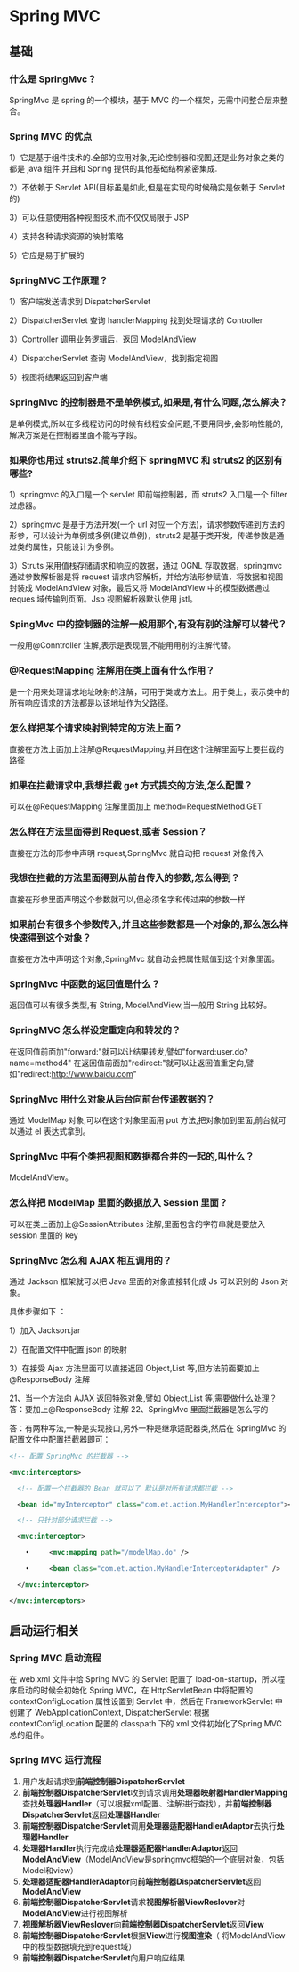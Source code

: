 # Spring MVC

## 基础

### 什么是 SpringMvc？ 

SpringMvc 是 spring 的一个模块，基于 MVC 的一个框架，无需中间整合层来整合。 

### Spring MVC 的优点

1）它是基于组件技术的.全部的应用对象,无论控制器和视图,还是业务对象之类的都是 java 组件.并且和 Spring 提供的其他基础结构紧密集成. 

2）不依赖于 Servlet API(目标虽是如此,但是在实现的时候确实是依赖于 Servlet 的) 

3）可以任意使用各种视图技术,而不仅仅局限于 JSP 

4）支持各种请求资源的映射策略 

5）它应是易于扩展的 

### SpringMVC 工作原理？

1）客户端发送请求到 DispatcherServlet 

2）DispatcherServlet 查询 handlerMapping 找到处理请求的 Controller 

3）Controller 调用业务逻辑后，返回 ModelAndView 

4）DispatcherServlet 查询 ModelAndView，找到指定视图 

5）视图将结果返回到客户端 

### SpringMvc 的控制器是不是单例模式,如果是,有什么问题,怎么解决？

是单例模式,所以在多线程访问的时候有线程安全问题,不要用同步,会影响性能的,解决方案是在控制器里面不能写字段。 

### 如果你也用过 struts2.简单介绍下 springMVC 和 struts2 的区别有哪些? 

1）springmvc 的入口是一个 servlet 即前端控制器，而 struts2 入口是一个 filter 过虑器。 

2）springmvc 是基于方法开发(一个 url 对应一个方法)，请求参数传递到方法的形参，可以设计为单例或多例(建议单例)，struts2 是基于类开发，传递参数是通过类的属性，只能设计为多例。 

3）Struts 采用值栈存储请求和响应的数据，通过 OGNL 存取数据，springmvc 通过参数解析器是将 request 请求内容解析，并给方法形参赋值，将数据和视图封装成 ModelAndView 对象，最后又将 ModelAndView 中的模型数据通过 reques 域传输到页面。Jsp 视图解析器默认使用 jstl。 

### SpingMvc 中的控制器的注解一般用那个,有没有别的注解可以替代？

一般用@Conntroller 注解,表示是表现层,不能用用别的注解代替。 

### @RequestMapping 注解用在类上面有什么作用？ 

是一个用来处理请求地址映射的注解，可用于类或方法上。用于类上，表示类中的所有响应请求的方法都是以该地址作为父路径。 

### 怎么样把某个请求映射到特定的方法上面？

直接在方法上面加上注解@RequestMapping,并且在这个注解里面写上要拦截的路径 

### 如果在拦截请求中,我想拦截 get 方式提交的方法,怎么配置？ 

可以在@RequestMapping 注解里面加上 method=RequestMethod.GET

### 怎么样在方法里面得到 Request,或者 Session？ 

直接在方法的形参中声明 request,SpringMvc 就自动把 request 对象传入 

### 我想在拦截的方法里面得到从前台传入的参数,怎么得到？

直接在形参里面声明这个参数就可以,但必须名字和传过来的参数一样 

### 如果前台有很多个参数传入,并且这些参数都是一个对象的,那么怎么样快速得到这个对象？ 

直接在方法中声明这个对象,SpringMvc 就自动会把属性赋值到这个对象里面。 

### SpringMvc 中函数的返回值是什么？

返回值可以有很多类型,有 String, ModelAndView,当一般用 String 比较好。 

### SpringMVC 怎么样设定重定向和转发的？

在返回值前面加"forward:"就可以让结果转发,譬如"forward:user.do?name=method4" 在返回值前面加"redirect:"就可以让返回值重定向,譬如"redirect:http://www.baidu.com"

### SpringMvc 用什么对象从后台向前台传递数据的？ 

通过 ModelMap 对象,可以在这个对象里面用 put 方法,把对象加到里面,前台就可以通过 el 表达式拿到。 

### SpringMvc 中有个类把视图和数据都合并的一起的,叫什么？

ModelAndView。 

### 怎么样把 ModelMap 里面的数据放入 Session 里面？ 

可以在类上面加上@SessionAttributes 注解,里面包含的字符串就是要放入 session 里面的 key 

### SpringMvc 怎么和 AJAX 相互调用的？ 

通过 Jackson 框架就可以把 Java 里面的对象直接转化成 Js 可以识别的 Json 对象。 

具体步骤如下 ： 

1）加入 Jackson.jar 

2）在配置文件中配置 json 的映射 

3）在接受 Ajax 方法里面可以直接返回 Object,List 等,但方法前面要加上@ResponseBody 注解 

21、当一个方法向 AJAX 返回特殊对象,譬如 Object,List 等,需要做什么处理？答：要加上@ResponseBody 注解 22、SpringMvc 里面拦截器是怎么写的 

答：有两种写法,一种是实现接口,另外一种是继承适配器类,然后在 SpringMvc 的配置文件中配置拦截器即可： 

```xml
<!-- 配置 SpringMvc 的拦截器 --> 

<mvc:interceptors>    

  <!-- 配置一个拦截器的 Bean 就可以了 默认是对所有请求都拦截 -->    

  <bean id="myInterceptor" class="com.et.action.MyHandlerInterceptor"></bean>      

  <!-- 只针对部分请求拦截 -->      

  <mvc:interceptor>       

    •     <mvc:mapping path="/modelMap.do" />        

    •     <bean class="com.et.action.MyHandlerInterceptorAdapter" />  

  </mvc:interceptor>

</mvc:interceptors>
```



## 启动运行相关

### Spring MVC 启动流程

在 web.xml 文件中给 Spring MVC 的 Servlet 配置了 load-on-startup，所以程序启动的时候会初始化 Spring MVC，在 HttpServletBean 中将配置的 contextConfigLocation 属性设置到 Servlet 中，然后在 FrameworkServlet 中创建了 WebApplicationContext, DispatcherServlet 根据 contextConfigLocation 配置的 classpath 下的 xml 文件初始化了Spring MVC 总的组件。 

### Spring MVC 运行流程

1. 用户发起请求到**前端控制器DispatcherServlet**
2. **前端控制器DispatcherServlet**收到请求调用**处理器映射器HandlerMapping**查找**处理器Handler**（可以根据xml配置、注解进行查找），并**前端控制器DispatcherServlet**返回**处理器Handler**
3. **前端控制器DispatcherServlet**调用**处理器适配器HandlerAdaptor**去执行**处理器Handler**
4. **处理器Handler**执行完成给**处理器适配器HandlerAdaptor**返回**ModelAndView**（ModelAndView是springmvc框架的一个底层对象，包括Model和view）
5. **处理器适配器HandlerAdaptor**向**前端控制器DispatcherServlet**返回**ModelAndView**
6. **前端控制器DispatcherServlet**请求**视图解析器ViewReslover**对**ModelAndView**进行视图解析
7. **视图解析器ViewReslover**向**前端控制器DispatcherServlet**返回**View**
8. **前端控制器DispatcherServlet**根据**View**进行**视图渲染**（ 将ModelAndView中的模型数据填充到request域）
9. **前端控制器DispatcherServlet**向用户响应结果

### 



### 